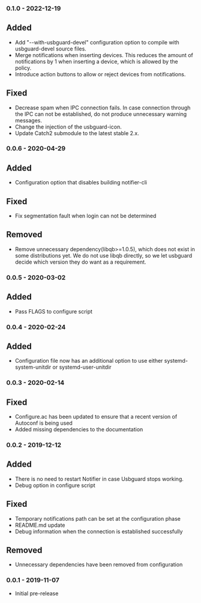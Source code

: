 ### 0.1.0 - 2022-12-19

## Added

- Add "--with-usbguard-devel" configuration option to compile with usbguard-devel source files.
- Merge notifications when inserting devices. This reduces the amount of notifications by 1 when inserting a device, which is allowed by the policy.
- Introduce action buttons to allow or reject devices from notifications.

## Fixed

- Decrease spam when IPC connection fails. In case connection through the IPC can not be established, do not produce unnecessary warning messages.
- Change the injection of the usbguard-icon.
- Update Catch2 submodule to the latest stable 2.x.

### 0.0.6 - 2020-04-29

## Added

- Configuration option that disables building notifier-cli

## Fixed

- Fix segmentation fault when login can not be determined

## Removed

- Remove unnecessary dependency(libqb>=1.0.5), which does not exist in some distributions yet. We do not use libqb directly, so we let usbguard decide which version they do want as a requirement.

### 0.0.5 - 2020-03-02

## Added

- Pass FLAGS to configure script

### 0.0.4 - 2020-02-24

## Added

- Configuration file now has an additional option to use either systemd-system-unitdir or systemd-user-unitdir

### 0.0.3 - 2020-02-14

## Fixed

- Configure.ac has been updated to ensure that a recent version of Autoconf is being used
- Added missing dependencies to the documentation

### 0.0.2 - 2019-12-12

## Added

- There is no need to restart Notifier in case Usbguard stops working.
- Debug option in configure script

## Fixed

- Temporary notifications path can be set at the configuration phase
- README.md update
- Debug information when the connection is established successfully

## Removed

- Unnecessary dependencies have been removed from configuration

### 0.0.1 - 2019-11-07

- Initial pre-release
